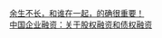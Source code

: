   
[余生不长，和谁在一起，的确很重要！](http://www.dianyue.me/archives/801/m7gkstx61tzv0zqg/)  
[中国企业融资：关于股权融资和债权融资](http://www.dianyue.me/archives/801/tfwnfsl1hmgcg8o2/)